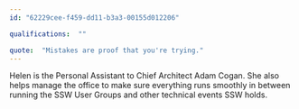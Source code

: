 ```yaml
---
id: "62229cee-f459-dd11-b3a3-00155d012206"

qualifications:  ""

quote:  "Mistakes are proof that you're trying."
---
```


Helen is the Personal Assistant to Chief Architect Adam Cogan. She also helps manage the office to make sure everything runs smoothly in between running the SSW User Groups and other technical events SSW holds.